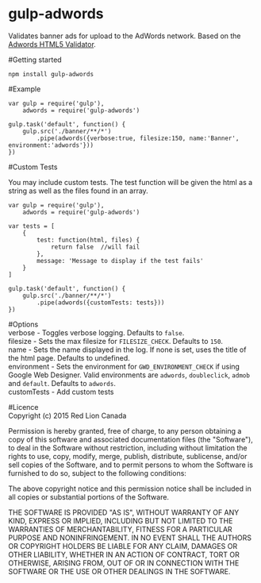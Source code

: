 # gulp-adwords
Validates banner ads for upload to the AdWords network. Based on the [Adwords HTML5 Validator](https://h5validator.appspot.com/adwords).

#Getting started  
```
npm install gulp-adwords
```

#Example  
```
var gulp = require('gulp'),
	adwords = require('gulp-adwords')

gulp.task('default', function() {
	gulp.src('./banner/**/*')
		.pipe(adwords({verbose:true, filesize:150, name:'Banner', environment:'adwords'}))
})
```

#Custom Tests  
  
You may include custom tests. The test function will be given the html as a string as well as the files found in an array.
  
```
var gulp = require('gulp'),
	adwords = require('gulp-adwords')

var tests = [
	{
		test: function(html, files) {
			return false  //will fail
		},
		message: 'Message to display if the test fails'
	}
]

gulp.task('default', function() {
	gulp.src('./banner/**/*')
		.pipe(adwords({customTests: tests}))
})
```

#Options  
verbose - Toggles verbose logging. Defaults to `false`.  
filesize - Sets the max filesize for `FILESIZE_CHECK`. Defaults to `150`.  
name - Sets the name displayed in the log. If none is set, uses the title of the html page. Defaults to undefined.  
environment - Sets the environment for `GWD_ENVIRONMENT_CHECK` if using Google Web Designer. Valid environments are `adwords`, `doubleclick`, `admob` and `default`. Defaults to `adwords`.  
customTests - Add custom tests  

#Licence  
Copyright (c) 2015 Red Lion Canada

Permission is hereby granted, free of charge, to any person obtaining a copy
of this software and associated documentation files (the "Software"), to deal
in the Software without restriction, including without limitation the rights
to use, copy, modify, merge, publish, distribute, sublicense, and/or sell
copies of the Software, and to permit persons to whom the Software is
furnished to do so, subject to the following conditions:

The above copyright notice and this permission notice shall be included in
all copies or substantial portions of the Software.

THE SOFTWARE IS PROVIDED "AS IS", WITHOUT WARRANTY OF ANY KIND, EXPRESS OR
IMPLIED, INCLUDING BUT NOT LIMITED TO THE WARRANTIES OF MERCHANTABILITY,
FITNESS FOR A PARTICULAR PURPOSE AND NONINFRINGEMENT.  IN NO EVENT SHALL THE
AUTHORS OR COPYRIGHT HOLDERS BE LIABLE FOR ANY CLAIM, DAMAGES OR OTHER
LIABILITY, WHETHER IN AN ACTION OF CONTRACT, TORT OR OTHERWISE, ARISING FROM,
OUT OF OR IN CONNECTION WITH THE SOFTWARE OR THE USE OR OTHER DEALINGS IN
THE SOFTWARE.
